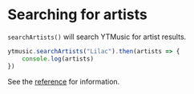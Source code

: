 # Searching for artists

`searchArtists()` will search YTMusic for artist results.

```ts
ytmusic.searchArtists("Lilac").then(artists => {
	console.log(artists)
})
```

See the [reference](../../references/ytmusic-methods/searchArtists.html) for information.
